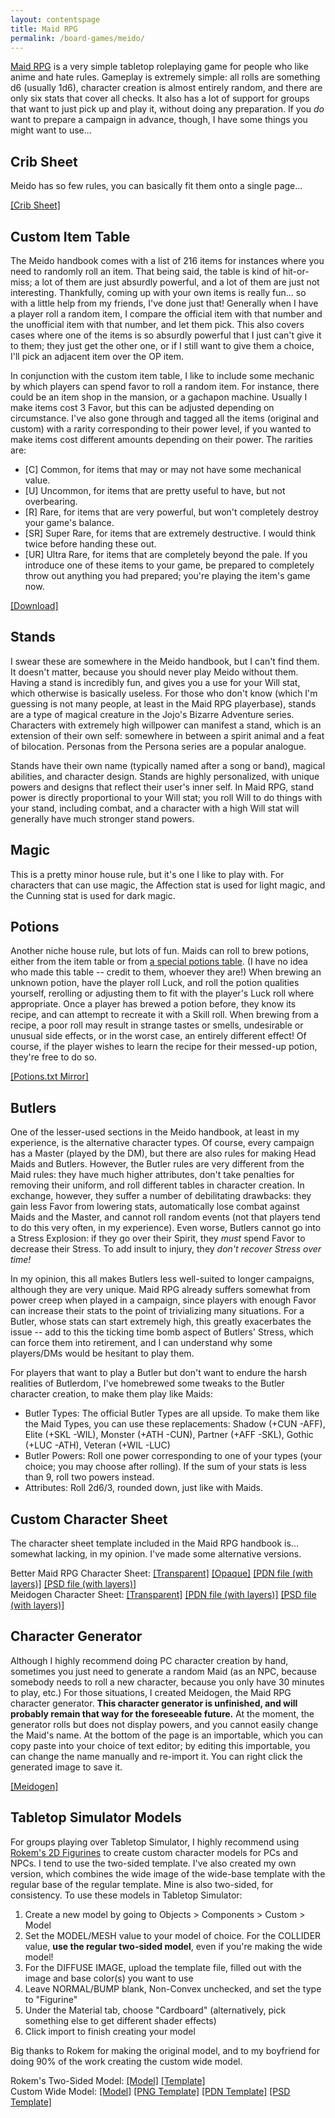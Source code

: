 ```yaml
---
layout: contentspage
title: Maid RPG
permalink: /board-games/meido/
---
```


<a href='http://maidrpg.com/index.shtml'>Maid RPG</a> is a very simple tabletop roleplaying game for people who like anime and hate rules. Gameplay is extremely simple: all rolls are something d6 (usually 1d6), character creation is almost entirely random, and there are only six stats that cover all checks. It also has a lot of support for groups that want to just pick up and play it, without doing any preparation. If you <em>do</em> want to prepare a campaign in advance, though, I have some things you might want to use...

<!--more-->

<h2 id="0">Crib Sheet</h2>

Meido has so few rules, you can basically fit them onto a single page...

<a href="/downloads/meido/crib_sheet.png">[Crib Sheet]</a>

<h2 id="1">Custom Item Table</h2>

The Meido handbook comes with a list of 216 items for instances where you need to randomly roll an item. That being said, the table is kind of hit-or-miss; a lot of them are just absurdly powerful, and a lot of them are just not interesting. Thankfully, coming up with your own items is really fun... so with a little help from my friends, I've done just that! Generally when I have a player roll a random item, I compare the official item with that number and the unofficial item with that number, and let them pick. This also covers cases where one of the items is so absurdly powerful that I just can't give it to them; they just get the other one, or if I still want to give them a choice, I'll pick an adjacent item over the OP item.

In conjunction with the custom item table, I like to include some mechanic by which players can spend favor to roll a random item. For instance, there could be an item shop in the mansion, or a gachapon machine. Usually I make items cost 3 Favor, but this can be adjusted depending on circumstance. I've also gone through and tagged all the items (original and custom) with a rarity corresponding to their power level, if you wanted to make items cost different amounts depending on their power. The rarities are:
<ul>
	<li>[C] Common, for items that may or may not have some mechanical value.</li>
	<li>[U] Uncommon, for items that are pretty useful to have, but not overbearing.</li>
	<li>[R] Rare, for items that are very powerful, but won't completely destroy your game's balance.</li>
	<li>[SR] Super Rare, for items that are extremely destructive. I would think twice before handing these out.</li>
	<li>[UR] Ultra Rare, for items that are completely beyond the pale. If you introduce one of these items to your game, be prepared to completely throw out anything you had prepared; you're playing the item's game now.</li>
</ul>

<a href="/downloads/meido/item_table.json">[Download]</a>

<h2 id="2">Stands</h2>

I swear these are somewhere in the Meido handbook, but I can't find them. It doesn't matter, because you should never play Meido without them. Having a stand is incredibly fun, and gives you a use for your Will stat, which otherwise is basically useless. For those who don't know (which I'm guessing is not many people, at least in the Maid RPG playerbase), stands are a type of magical creature in the Jojo's Bizarre Adventure series. Characters with extremely high willpower can manifest a stand, which is an extension of their own self: somewhere in between a spirit animal and a feat of bilocation. Personas from the Persona series are a popular analogue. 

Stands have their own name (typically named after a song or band), magical abilities, and character design. Stands are highly personalized, with unique powers and designs that reflect their user's inner self. In Maid RPG, stand power is directly proportional to your Will stat; you roll Will to do things with your stand, including combat, and a character with a high Will stat will generally have much stronger stand powers.

<h2 id="3">Magic</h2>

This is a pretty minor house rule, but it's one I like to play with. For characters that can use magic, the Affection stat is used for light magic, and the Cunning stat is used for dark magic.

<h2 id="4">Potions</h2>

Another niche house rule, but lots of fun. Maids can roll to brew potions, either from the item table or from [a special potions table](https://pastebin.com/raw/bqRwJ9dg). (I have no idea who made this table -- credit to them, whoever they are!) When brewing an unknown potion, have the player roll Luck, and roll the potion qualities yourself, rerolling or adjusting them to fit with the player's Luck roll where appropriate. Once a player has brewed a potion before, they know its recipe, and can attempt to recreate it with a Skill roll. When brewing from a recipe, a poor roll may result in strange tastes or smells, undesirable or unusual side effects, or in the worst case, an entirely different effect! Of course, if the player wishes to learn the recipe for their messed-up potion, they're free to do so.

<a href="/downloads/meido/Potions.txt">[Potions.txt Mirror]</a>

<h2 id="5">Butlers</h2>

One of the lesser-used sections in the Meido handbook, at least in my experience, is the alternative character types. Of course, every campaign has a Master (played by the DM), but there are also rules for making Head Maids and Butlers. However, the Butler rules are very different from the Maid rules: they have much higher attributes, don't take penalties for removing their uniform, and roll different tables in character creation. In exchange, however, they suffer a number of debilitating drawbacks: they gain less Favor from lowering stats, automatically lose combat against Maids and the Master, and cannot roll random events (not that players tend to do this very often, in my experience). Even worse, Butlers cannot go into a Stress Explosion: if they go over their Spirit, they <em>must</em> spend Favor to decrease their Stress. To add insult to injury, they <em>don't recover Stress over time!</em> 

In my opinion, this all makes Butlers less well-suited to longer campaigns, although they are very unique. Maid RPG already suffers somewhat from power creep when played in a campaign, since players with enough Favor can increase their stats to the point of trivializing many situations. For a Butler, whose stats can start extremely high, this greatly exacerbates the issue -- add to this the ticking time bomb aspect of Butlers' Stress, which can force them into retirement, and I can understand why some players/DMs would be hesitant to play them.

For players that want to play a Butler but don't want to endure the harsh realities of Butlerdom, I've homebrewed some tweaks to the Butler character creation, to make them play like Maids:
<ul>
	<li>Butler Types: The official Butler Types are all upside. To make them like the Maid Types, you can use these replacements: Shadow (+CUN -AFF), Elite (+SKL -WIL), Monster (+ATH -CUN), Partner (+AFF -SKL), Gothic (+LUC -ATH), Veteran (+WIL -LUC)</li>
	<li>Butler Powers: Roll one power corresponding to one of your types (your choice; you may choose after rolling). If the sum of your stats is less than 9, roll two powers instead.</li>
	<li>Attributes: Roll 2d6/3, rounded down, just like with Maids.</li>
</ul> 

<h2 id="6">Custom Character Sheet</h2>

The character sheet template included in the Maid RPG handbook is... somewhat lacking, in my opinion. I've made some alternative versions.

Better Maid RPG Character Sheet: <a href="/downloads/meido/transparent.png">[Transparent]</a> <a href="/downloads/meido/opaque.png">[Opaque]</a> <a href="/downloads/meido/layers.pdn">[PDN file (with layers)]</a> <a href="/downloads/meido/layers.psd">[PSD file (with layers)]</a><br/>
Meidogen Character Sheet: <a href="/downloads/meido/meidogen_transparent.png">[Transparent]</a> <a href="/downloads/meido/meidogen_layers.pdn">[PDN file (with layers)]</a> <a href="/downloads/meido/meidogen_layers.psd">[PSD file (with layers)]</a>

<h2 id="7">Character Generator</h2>

Although I highly recommend doing PC character creation by hand, sometimes you just need to generate a random Maid (as an NPC, because somebody needs to roll a new character, because you only have 30 minutes to play, etc.) For those situations, I created Meidogen, the Maid RPG character generator. <b>This character generator is unfinished, and will probably remain that way for the foreseeable future.</b> At the moment, the generator rolls but does not display powers, and you cannot easily change the Maid's name. At the bottom of the page is an importable, which you can copy paste into your choice of text editor; by editing this importable, you can change the name manually and re-import it. You can right click the generated image to save it.

<a href="/_pages/board-games/meidogen/MaidRPGGenerator.html">[Meidogen]</a>

<h2 id="8">Tabletop Simulator Models</h2>

For groups playing over Tabletop Simulator, I highly recommend using [Rokem's 2D Figurines](https://steamcommunity.com/sharedfiles/filedetails/?id=891993501) to create custom character models for PCs and NPCs. I tend to use the two-sided template. I've also created my own version, which combines the wide image of the wide-base template with the regular base of the regular template. Mine is also two-sided, for consistency. To use these models in Tabletop Simulator:
<ol>
	<li>Create a new model by going to Objects > Components > Custom > Model</li>
	<li>Set the MODEL/MESH value to your model of choice. For the COLLIDER value, <b>use the regular two-sided model</b>, even if you're making the wide model!</li>
	<li>For the DIFFUSE IMAGE, upload the template file, filled out with the image and base color(s) you want to use</li>
	<li>Leave NORMAL/BUMP blank, Non-Convex unchecked, and set the type to "Figurine"</li>
	<li>Under the Material tab, choose "Cardboard" (alternatively, pick something else to get different shader effects)</li>
	<li>Click import to finish creating your model</li>
</ol>

Big thanks to Rokem for making the original model, and to my boyfriend for doing 90% of the work creating the custom wide model.

Rokem's Two-Sided Model: <a href="/downloads/meido/TwoSidedModel.obj">[Model]</a> <a href="/downloads/meido/TwoSidedTemplate.png">[Template]</a><br/>
Custom Wide Model: <a href="/downloads/meido/WideModel.obj">[Model]</a> <a href="/downloads/meido/Template.png">[PNG Template]</a> <a href="/downloads/meido/Template.pdn">[PDN Template]</a> <a href="/downloads/meido/Template.psd">[PSD Template]</a>